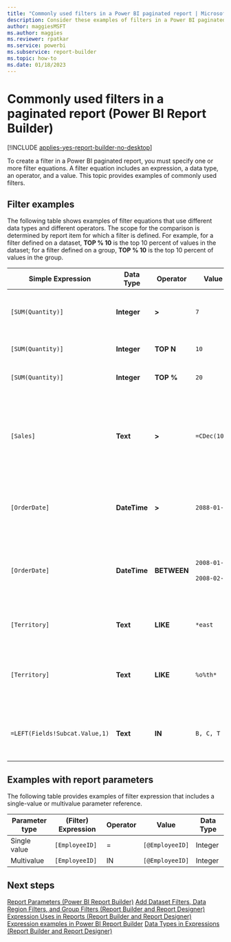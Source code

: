 ```yaml
---
title: "Commonly used filters in a Power BI paginated report | Microsoft Docs"
description: Consider these examples of filters in a Power BI paginated report along with the filter equations you specify to create the filter in Power BI Report Builder.
author: maggiesMSFT
ms.author: maggies
ms.reviewer: rpatkar
ms.service: powerbi
ms.subservice: report-builder
ms.topic: how-to
ms.date: 01/18/2023
---
```

# Commonly used filters in a paginated report (Power BI Report Builder)

[!INCLUDE [applies-yes-report-builder-no-desktop](../../includes/applies-yes-report-builder-no-desktop.md)]

  To create a filter in a Power BI paginated report, you must specify one or more filter equations. A filter equation includes an expression, a data type, an operator, and a value. This topic provides examples of commonly used filters. 
  
## Filter examples  
 The following table shows examples of filter equations that use different data types and different operators. The scope for the comparison is determined by report item for which a filter is defined. For example, for a filter defined on a dataset, **TOP % 10** is the top 10 percent of values in the dataset; for a filter defined on a group, **TOP % 10** is the top 10 percent of values in the group.  
  
|Simple Expression|Data Type|Operator|Value|Description|  
|-----------------------|---------------|--------------|-----------|-----------------|  
|`[SUM(Quantity)]`|**Integer**|**>**|`7`|Includes data values that are greater than 7.|  
|`[SUM(Quantity)]`|**Integer**|**TOP N**|`10`|Includes the top 10 data values.|  
|`[SUM(Quantity)]`|**Integer**|**TOP %**|`20`|Includes the top 20% of data values.|  
|`[Sales]`|**Text**|**>**|`=CDec(100)`|Includes all values of type System. Decimal (SQL "money" data types) greater than $100.|  
|`[OrderDate]`|**DateTime**|**>**|`2088-01-01`|Includes all dates from January 1, 2008 to the present date.|  
|`[OrderDate]`|**DateTime**|**BETWEEN**|`2008-01-01`<br /><br /> `2008-02-01`|Includes dates from January 1, 2008 up to and including February 1, 2008.|  
|`[Territory]`|**Text**|**LIKE**|`*east`|All territory names that end in "east".|  
|`[Territory]`|**Text**|**LIKE**|`%o%th*`|All territory names that include North and South at the beginning of the name.|  
|`=LEFT(Fields!Subcat.Value,1)`|**Text**|**IN**|`B, C, T`|All subcategory values that begin with the letters B, C, or T.|  
  
## Examples with report parameters  
 The following table provides examples of filter expression that includes a single-value or multivalue parameter reference.  
  
|Parameter type|(Filter) Expression|Operator|Value|Data Type|  
|--------------------|---------------------------|--------------|-----------|---------------|  
|Single value|`[EmployeeID]`|=|`[@EmployeeID]`|Integer|  
|Multivalue|`[EmployeeID]`|IN|`[@EmployeeID]`|Integer|  
  
## Next steps

 [Report Parameters (Power BI Report Builder)](../parameters/report-builder-parameters.md)
 [Add Dataset Filters, Data Region Filters, and Group Filters &#40;Report Builder and Report Designer&#41;](/sql/reporting-services/report-design/add-dataset-filters-data-region-filters-and-group-filters)   
 [Expression Uses in Reports &#40;Report Builder and Report Designer&#41;](/sql/reporting-services/report-design/expression-uses-in-reports-report-builder-and-ssrs)   
 [Expression examples in Power BI Report Builder](../expressions/report-builder-expression-examples.md)
 [Data Types in Expressions &#40;Report Builder and Report Designer&#41;](/sql/reporting-services/report-design/data-types-in-expressions-report-builder-and-ssrs)  
  
  
